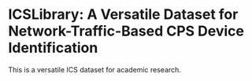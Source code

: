 # ICSLibrary: A Versatile Dataset for Network-Traffic-Based CPS Device Identification
This is a versatile ICS dataset for academic research.
